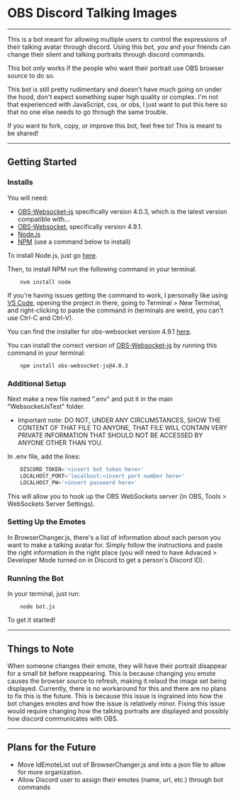 # OBS Discord Talking Images

---

This is a bot meant for allowing multiple users to control the expressions of their talking avatar through discord.
Using this bot, you and your friends can change their silent and talking portraits through discord commands.

This bot only works if the people who want their portrait use OBS browser source to do so.

This bot is still pretty rudimentary and doesn't have much going on under the hood, don't expect something super high quality or complex. I'm not that experienced with JavaScript, css, or obs, I just want to put this here so that no one else needs to go through the same trouble.

If you want to fork, copy, or improve this bot, feel free to! This is meant to be shared!

---
## Getting Started

### Installs
You will need:
- [OBS-Websocket-js](https://github.com/obs-websocket-community-projects/obs-websocket-js) specifically version 4.0.3, which is the latest version compatible with... 
- [OBS-Websocket](https://github.com/obsproject/obs-websocket), specifically version 4.9.1. 
- [Node.js](https://nodejs.org/en/)
- [NPM](https://www.npmjs.com/) (use a command below to install)

To install Node.js, just go [here](https://nodejs.org/en/download/).

Then, to install NPM run the following command in your terminal.
```
    nvm install node
```
If you're having issues getting the command to work, I personally like using [VS Code](https://code.visualstudio.com/Download), opening the project in there, going to Terminal > New Terminal, and right-clicking to paste the command in (terminals are weird, you can't use Ctrl-C and Ctrl-V).

You can find the installer for obs-websocket version 4.9.1 [here](https://github.com/obsproject/obs-websocket/releases/tag/4.9.1).

You can install the correct version of [OBS-Websocket-js](https://github.com/obs-websocket-community-projects/obs-websocket-js) by running this command in your terminal:
```
    npm install obs-websocket-js@4.0.3
```

### Additional Setup
Next make a new file named ".env" and put it in the main "WebsocketJsTest" folder.
- Important note: DO NOT, UNDER ANY CIRCUMSTANCES, SHOW THE CONTENT OF THAT FILE TO ANYONE, THAT FILE WILL CONTAIN VERY PRIVATE INFORMATION THAT SHOULD NOT BE ACCESSED BY ANYONE OTHER THAN YOU.

In .env file, add the lines:
```js
    DISCORD_TOKEN='<insert bot token here>'
    LOCALHOST_PORT='localhost:<insert port number here>'
    LOCALHOST_PW='<insert password here>'
```
This will allow you to hook up the OBS WebSockets server (in OBS, Tools > WebSockets Server Settings). 

### Setting Up the Emotes
In BrowserChanger.js, there's a list of information about each person you want to make a talking avatar for. Simply follow the instructions and paste the right information in the right place (you will need to have Advaced > Developer Mode turned on in Discord to get a person's Discord ID).

### Running the Bot
In your terminal, just run:
```
    node bot.js
```
To get it started!

---
## Things to Note

When someone changes their emote, they will have their portrait disappear for a small bit before reappearing. This is because changing you emote causes the browser source to refresh, making it relaod the image set being displayed. 
Currently, there is no workaround for this and there are no plans to fix this is the future. This is because this issue is ingrained into how the bot changes emotes and how the issue is relatively minor. Fixing this issue would require changing how the talking portraits are displayed and possibly how discord communicates with OBS.

---
## Plans for the Future

- Move IdEmoteList out of BrowserChanger.js and into a json file to allow for more organization.
- Allow Discord user to assign their emotes (name, url, etc.) through bot commands